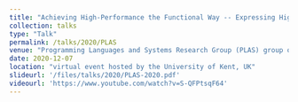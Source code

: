 ```yaml
---
title: "Achieving High-Performance the Functional Way -- Expressing High-Performance Optimizations as Rewrite Strategies"
collection: talks
type: "Talk"
permalink: /talks/2020/PLAS
venue: "Programming Languages and Systems Research Group (PLAS) group of the University of Kent"
date: 2020-12-07
location: "virtual event hosted by the University of Kent, UK"
slideurl: '/files/talks/2020/PLAS-2020.pdf'
videourl: 'https://www.youtube.com/watch?v=S-QFPtsqF64'
---
```

